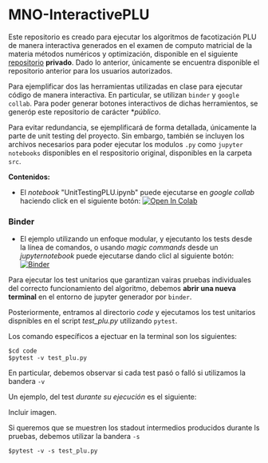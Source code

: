 # MNO-InteractivePLU

Este repositorio es creado para ejecutar los algoritmos de facotización PLU de manera interactiva generados en el examen de computo matricial de la materia métodos numéricos y optimización, disponible en el siguiente [repositorio](https://github.com/mno-2020-gh-classroom/ex-modulo-3-comp-matricial-plu-paola-md/tree/master/src/test_algorithms) **privado**. Dado lo anterior, únicamente se encuentra disponible el repositorio anterior para los usuarios autorizados.


Para ejemplificar dos las herramientas utilizadas en clase para ejecutar código de manera interactiva. En particular, se utilizan `binder` y `google collab`. Para poder generar botones interactivos de dichas herramientos, se generóp este repositorio de carácter **público*.

Para evitar redundancia, se ejemplificará de forma detallada, únicamente la parte de unit testing del proyecto. Sin embargo, también se incluyen los archivos necesarios para poder ejecutar los modulos `.py` como `jupyter notebooks` disponibles en el respositorio original, disponibles en la carpeta `src`.

**Contenidos:**

- El _notebook_ "UnitTestingPLU.ipynb" puede ejecutarse en _google collab_  haciendo click en el siguiente botón: <a href="https://colab.research.google.com/github/C1587S/MNO-interactivePLU/blob/master/UnitTestingPLU.ipynb" target="_parent"><img src="https://colab.research.google.com/assets/colab-badge.svg" alt="Open In Colab"/></a>

### Binder

- El ejemplo utilizando un enfoque modular, y ejecutanto los tests desde la línea de comandos, o usando _magic commands_ desde un _jupyternotebook_  puede ejecutarse dando clicl al siguiente botón: [![Binder](https://mybinder.org/badge_logo.svg)](https://mybinder.org/v2/gh/C1587S/MNO-interactivePLU/master)

Para ejecutar los test unitarios que garantizan vairas pruebas individuales del correcto funcionamiento del algoritmo, debemos **abrir una nueva terminal** en el entorno de jupyter generador por `binder`.

Posteriormente, entramos al directorio _code_ y ejecutamos los test unitarios dispnibles en el script _test_plu.py_ utilizando `pytest`.

Los comando específicos a ejectuar en la terminal son los siguientes:

```{bash}
$cd code
$pytest -v test_plu.py
```


En particular, debemos observar si cada test pasó o falló si utilizamos la bandera `-v`

Un ejemplo, del test _durante su ejecución_ es el siguiente:

Incluir imagen.


Si queremos que se muestren los stadout intermedios producidos durante ls pruebas, debemos utilizar la bandera `-s`

```{bash}
$pytest -v -s test_plu.py
```
